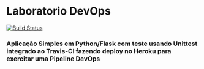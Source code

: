 # Laboratorio DevOps
[![Build Status](https://app.travis-ci.com/megacwb/devopslabs.svg?branch=main)](https://app.travis-ci.com/megacwb/devopslabs)
### Aplicação Simples em Python/Flask com teste usando Unittest integrado ao Travis-CI fazendo deploy no Heroku para exercitar uma Pipeline DevOps